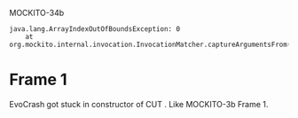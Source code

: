 MOCKITO-34b
```
java.lang.ArrayIndexOutOfBoundsException: 0
	at org.mockito.internal.invocation.InvocationMatcher.captureArgumentsFrom(InvocationMatcher.java:107)
```

# Frame 1
EvoCrash got stuck in constructor of CUT . Like MOCKITO-3b Frame 1.